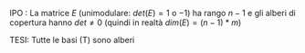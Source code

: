 IPO : La matrice $E$ (unimodulare: $det(E)= 1$ o $-1$) ha rango $n-1$ e gli alberi di copertura hanno $det\neq 0$  (quindi in realtà $dim(E)=(n-1)*m$)

TESI: Tutte le basi (T) sono alberi 
